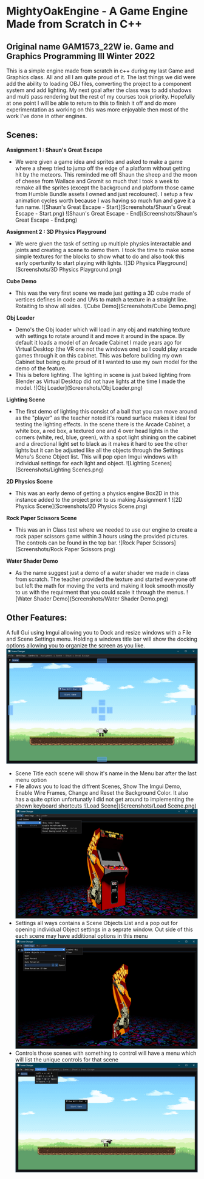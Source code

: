 # MightyOakEngine - A Game Engine Made from Scratch in C++
## Original name GAM1573_22W ie. Game and Graphics Programming III Winter 2022
This is a simple engine made from scratch in c++ during my last Game and Graphics class. All and all I am quite proud of it. The last things we did were add the ability to loading OBJ files, converting the project to a component system and add lighting. My next goal after the class was to add shadows and multi pass rendering but the rest of my courses took priority. Hopefully at one point I will be able to return to this to finish it off and do more experimentation as working on this was more enjoyable then most of the work I've done in other engines.

## Scenes:
**Assignment 1 : Shaun's Great Escape**
* We were given a game idea and sprites and asked to make a game where a sheep tried to jump off the edge of a platform without getting hit by the meteors. This reminded me off Shaun the sheep and the moon of cheese from Wallace and Gromit so much that I took a week to remake all the sprites (except the background and platform those came from Humble Bundle assets I owned and just recoloured). I setup a few animation cycles worth because I was having so much fun and gave it a fun name.
![Shaun's Great Escape - Start](Screenshots/Shaun's Great Escape - Start.png)
![Shaun's Great Escape - End](Screenshots/Shaun's Great Escape - End.png)

**Assignment 2 : 3D Physics Playground**
* We were given the task of setting up multiple physics interactable and joints and creating a scene to demo them. I took the time to make some simple textures for the blocks to show what to do and also took this early opertunity to start playing with lights.
![3D Physics Playground](Screenshots/3D Physics Playground.png)

**Cube Demo**
* This was the very first scene we made just getting a 3D cube made of vertices defines in code and UVs to match a texture in a straight line. Rotaiting to show all sides.
![Cube Demo](Screenshots/Cube Demo.png)

**Obj Loader**
* Demo's the Obj loader which will load in any obj and matching texture with settings to rotate around it and move it around in the space. By default it loads a model of an Arcade Cabinet I made years ago for Virtual Desktop (the VR one not the windows one) so I could play arcade games through it on this cabinet. This was before building my own Cabinet but being quite proud of it I wanted to use my own model for the demo of the feature.
* This is before lighting. The lighting in scene is just baked lighting from Blender as Virtual Desktop did not have lights at the time I made the model.
![Obj Loader](Screenshots/Obj Loader.png)

**Lighting Scene**
* The first demo of lighting this consist of a ball that you can move around as the "player" as the teacher noted it's round surface makes it ideal for testing the lighting effects. In the scene there is the Arcade Cabinet, a white box, a red box, a textured one and 4 over head lights in the corners (white, red, blue, green), with a spot light shining on the cabinet and a directional light set to black as it makes it hard to see the other lights but it can be adjusted like all the objects through the Settings Menu's Scene Object list. This will pop open Imgui windows with individual settings for each light and object.
![Lighting Scenes](Screenshots/Lighting Scenes.png)

**2D Physics Scene**
* This was an early demo of getting a physics engine Box2D in this instance added to the project prior to us making Assignment 1
![2D Physics Scene](Screenshots/2D Physics Scene.png)

**Rock Paper Scissors Scene**
* This was an in Class test where we needed to use our engine to create a rock paper scissors game within 3 hours using the provided pictures. The controls can be found in the top bar.
![Rock Paper Scissors](Screenshots/Rock Paper Scissors.png)

**Water Shader Demo**
* As the name suggest just a demo of a water shader we made in class from scratch. The teacher provided the texture and started everyone off but left the math for moving the verts and making it look smooth mostly to us with the requirment that you could scale it through the menus.
![Water Shader Demo](Screenshots/Water Shader Demo.png)
 
## Other Features:
A full Gui using Imgui allowing you to Dock and resize windows with a File and Scene Settings menu. Holding a windows title bar will show the docking options allowing you to organize the screen as you like.
![Docking](Screenshots/Docking.png)
* Scene Title each scene will show it's name in the Menu bar after the last menu option
* File allows you to load the diffrent Scenes, Show The Imgui Demo, Enable Wire Frames, Change and Reset the Background Color. It also has a quite option unfortunatly I did not get around to implementing the shown keyboard shortcuts
![Load Scene](Screenshots/Load Scene.png)
![Options](Screenshots/Options.png)
* Settings all ways contains a Scene Objects List and a pop out for opening individual Object settings in a seprate window. Out side of this each scene may have additional options in this menu
![Settings](Screenshots/Settings.png)
* Controls those scenes with something to control will have a menu which will list the unique controls for that scene
![Controls](Screenshots/Controls.png)

 